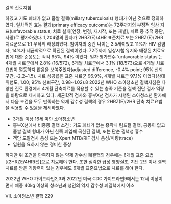결핵 진료지침

하였고 기도 폐쇄가 없고 좁쌀 결핵(miliary tuberculosis) 형태가 아닌 것으로 정의하였다. 일차적인 효능 결과(primary efficacy outcome)는 72주까지의 부정적 임상 지표(unfavorable status; 치료 실패[연장, 변경, 재시작, 또는 재발], 치료 중 추적 중단, 사망)로 평가하였다. 1,204명의 환자가 2HRZ(E)/4HR 표준치료 또는 2HRZ(E)/2HR 치료군으로 1:1 무작위 배정되었다. 참여자의 중간 나이는 3.5세이었고 11%가 HIV 감염자, 14%가 세균학적으로 확진된 결핵이었다. 72주까지 임상시험 유지와 배정된 치료요법에 대한 순응도는 각각 95%, 94% 이었다. 일차 평가변수 ‘unfavorable status’는 4개월 치료군에서 2.8% (16/572), 6개월 치료군에서 3.1% (18/573)으로 4개월 치료요법이 열등하지 않음을 보여주었다(adjusted difference, -0.4% point; 95% 신뢰구간, -2.2~1.5). 치료 성공률은 표준 치료군 96.9%, 4개월 치료군 97.1% 이었다(상대위험도, 1.00; 95% 신뢰구간, 0.98~1.02).8 2022년 WHO 소아청소년 결핵지침은 다양한 진료 환경에서 4개월 단축치료를 적용할 수 있는 충족 기준을 결핵 진단 검사 역량을 바탕으로 제시하고 있다. 세균학적 검사와 흉부X선 검사가 시행된 소아청소년 환자에서 다음 조건을 모두 만족하는 약제 감수성 결핵의 경우 2HRZ(E)/2HR 단축 치료요법을 적용할 수 있음을 제시하였다.

*   3개월 이상 16세 미만 소아청소년
*   흉부X선에서 비중증 결핵 소견 : 기도 폐쇄가 없는 흉곽내 림프절 결핵, 공동이 없고 좁쌀 결핵 형태가 아닌 한쪽 폐엽에 국한된 결핵, 또는 단순 결핵성 흉수
*   객담 도말검사 음성 또는 Xpert MTB/RIF 검사 음성/미량(trace)
*   입원을 요하지 않는 경미한 증상

하지만 위 조건을 만족하지 않는 약제 감수성 폐결핵의 경우에는 6개월 표준 요법[(2HRZE/4HR(E)]으로 치료해야 한다. 또한 심각한 급성 영양실조, 지난 2년 이내 결핵 치료를 받은 기왕력이 있는 경우에도 6개월 표준요법으로 치료를 해야 한다.

2022년 WHO 가이드라인2,3과 2022년 미국 CDC 가이드라인9에서는 12세 이상이면서 체중 40kg 이상의 청소년과 성인의 약제 감수성 폐결핵에서 이소

VII. 소아청소년 결핵 <PAGE>229